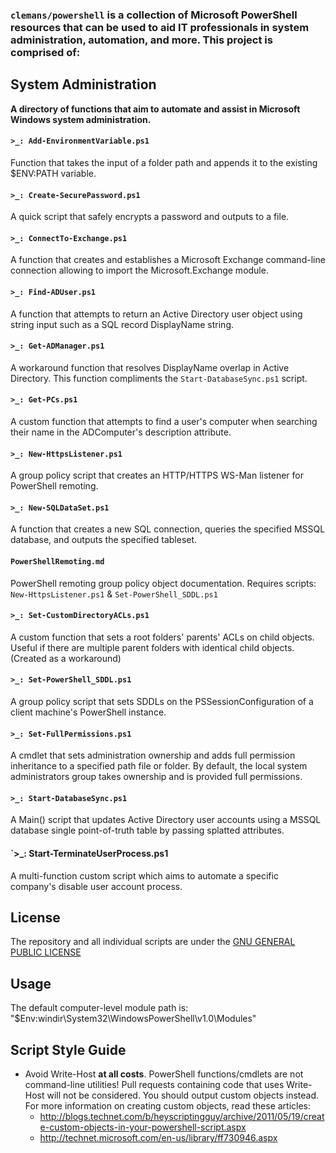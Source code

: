 ### `clemans/powershell` is a collection of Microsoft PowerShell resources that can be used to aid IT professionals in system administration, automation, and more. This project is comprised of:

## System Administration

**A directory of functions that aim to automate and assist in Microsoft Windows system administration.**

#### `>_: Add-EnvironmentVariable.ps1`

Function that takes the input of a folder path and appends it to the existing $ENV:PATH variable.

#### `>_: Create-SecurePassword.ps1`

A quick script that safely encrypts a password and outputs to a file.

#### `>_: ConnectTo-Exchange.ps1`

A function that creates and establishes a Microsoft Exchange command-line connection allowing to import the Microsoft.Exchange module.

#### `>_: Find-ADUser.ps1`

A function that attempts to return an Active Directory user object using string input such as a SQL record DisplayName string.

#### `>_: Get-ADManager.ps1`

A workaround function that resolves DisplayName overlap in Active Directory. This function compliments the `Start-DatabaseSync.ps1` script.

#### `>_: Get-PCs.ps1`

A custom function that attempts to find a user's computer when searching their name in the ADComputer's description attribute.

#### `>_: New-HttpsListener.ps1`

A group policy script that creates an HTTP/HTTPS WS-Man listener for PowerShell remoting.

#### `>_: New-SQLDataSet.ps1`

A function that creates a new SQL connection, queries the specified MSSQL database, and outputs the specified tableset.

#### `PowerShellRemoting.md`

PowerShell remoting group policy object documentation. Requires scripts: `New-HttpsListener.ps1` & `Set-PowerShell_SDDL.ps1` 

#### `>_: Set-CustomDirectoryACLs.ps1`

A custom function that sets a root folders' parents' ACLs on child objects. Useful if there are multiple parent folders with identical child objects. (Created as a workaround) 

#### `>_: Set-PowerShell_SDDL.ps1`

A group policy script that sets SDDLs on the PSSessionConfiguration of a client machine's PowerShell instance.

#### `>_: Set-FullPermissions.ps1`

A cmdlet that sets administration ownership and adds full permission inheritance to a specified path file or folder. 
By default, the local system administrators group takes ownership and is provided full permissions.

#### `>_: Start-DatabaseSync.ps1`

A Main() script that updates Active Directory user accounts using a MSSQL database single point-of-truth table by passing splatted attributes.

#### `>_: Start-TerminateUserProcess.ps1

A multi-function custom script which aims to automate a specific company's disable user account process.

## License

The repository and all individual scripts are under the [GNU GENERAL PUBLIC LICENSE](https://www.gnu.org/licenses/gpl.txt)

## Usage

The default computer-level module path is: "$Env:windir\System32\WindowsPowerShell\v1.0\Modules"

## Script Style Guide

* Avoid Write-Host **at all costs**. PowerShell functions/cmdlets are not command-line utilities! Pull requests containing code that uses Write-Host will not be considered. You should output custom objects instead. For more information on creating custom objects, read these articles:
   * <http://blogs.technet.com/b/heyscriptingguy/archive/2011/05/19/create-custom-objects-in-your-powershell-script.aspx>
   * <http://technet.microsoft.com/en-us/library/ff730946.aspx>
